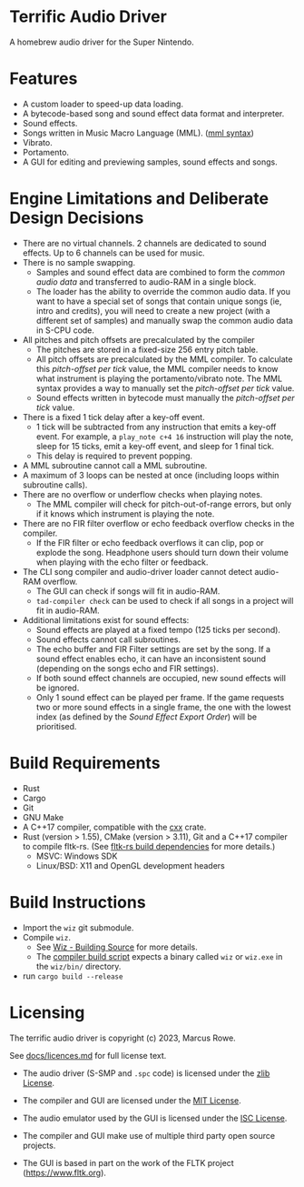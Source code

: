 Terrific Audio Driver
=====================

A homebrew audio driver for the Super Nintendo.


Features
========
 * A custom loader to speed-up data loading.
 * A bytecode-based song and sound effect data format and interpreter.
 * Sound effects.
 * Songs written in Music Macro Language (MML). ([mml syntax](docs/mml-syntax.md))
 * Vibrato.
 * Portamento.
 * A GUI for editing and previewing samples, sound effects and songs.


Engine Limitations and Deliberate Design Decisions
==================================================
 * There are no virtual channels.  2 channels are dedicated to sound effects.  Up to 6 channels can
   be used for music.
 * There is no sample swapping.
    * Samples and sound effect data are combined to form the *common audio data* and transferred to
      audio-RAM in a single block.
    * The loader has the ability to override the common audio data.  If you want to have a special
      set of songs that contain unique songs (ie, intro and credits), you will need to create a new
      project (with a different set of samples) and manually swap the common audio data in S-CPU
      code.
 * All pitches and pitch offsets are precalculated by the compiler
    * The pitches are stored in a fixed-size 256 entry pitch table.
    * All pitch offsets are precalculated by the MML compiler.  To calculate this *pitch-offset per
      tick* value, the MML compiler needs to know what instrument is playing the portamento/vibrato
      note.  The MML syntax provides a way to manually set the *pitch-offset per tick* value.
    * Sound effects written in bytecode must manually the *pitch-offset per tick* value.
 * There is a fixed 1 tick delay after a key-off event.
    * 1 tick will be subtracted from any instruction that emits a key-off event.
      For example, a `play_note c+4 16` instruction will play the note, sleep for 15 ticks, emit a
      key-off event, and sleep for 1 final tick.
    * This delay is required to prevent popping.
 * A MML subroutine cannot call a MML subroutine.
 * A maximum of 3 loops can be nested at once (including loops within subroutine calls).
 * There are no overflow or underflow checks when playing notes.
    * The MML compiler will check for pitch-out-of-range errors, but only if it knows which
      instrument is playing the note.
 * There are no FIR filter overflow or echo feedback overflow checks in the compiler.
    * If the FIR filter or echo feedback overflows it can clip, pop or explode the song.
      Headphone users should turn down their volume when playing with the echo filter or feedback.
 * The CLI song compiler and audio-driver loader cannot detect audio-RAM overflow.
    * The GUI can check if songs will fit in audio-RAM.
    * `tad-compiler check` can be used to check if all songs in a project will fit in audio-RAM.
 * Additional limitations exist for sound effects:
    * Sound effects are played at a fixed tempo (125 ticks per second).
    * Sound effects cannot call subroutines.
    * The echo buffer and FIR Filter settings are set by the song.  If a sound effect enables echo,
      it can have an inconsistent sound (depending on the songs echo and FIR settings).
    * If both sound effect channels are occupied, new sound effects will be ignored.
    * Only 1 sound effect can be played per frame.  If the game requests two or more sound effects
      in a single frame, the one with the lowest index (as defined by the *Sound Effect Export
      Order*) will be prioritised.


Build Requirements
==================

 * Rust
 * Cargo
 * Git
 * GNU Make
 * A C++17 compiler, compatible with the [cxx](https://cxx.rs/) crate.
 * Rust (version > 1.55), CMake (version > 3.11), Git and a C++17 compiler to compile fltk-rs.
   (See [fltk-rs build dependencies](https://github.com/fltk-rs/fltk-rs#build-dependencies) for more
   details.)
    * MSVC: Windows SDK
    * Linux/BSD: X11 and OpenGL development headers


Build Instructions
==================

 * Import the `wiz` git submodule.
 * Compile `wiz`.
    * See [Wiz - Building Source](https://github.com/wiz-lang/wiz#building-source) for more details.
    * The [compiler build script](crates/compiler/build.rs) expects a binary called `wiz` or
      `wiz.exe` in the `wiz/bin/` directory.
 * run `cargo build --release`


Licensing
=========
The terrific audio driver is copyright (c) 2023, Marcus Rowe.

See [docs/licences.md](docs/licences.md) for full license text.

 * The audio driver (S-SMP and `.spc` code) is licensed under the [zlib License](audio-driver/LICENSE).
 * The compiler and GUI are licensed under the [MIT License](crates/tad-compiler/LICENSE).
 * The audio emulator used by the GUI is licensed under the [ISC License](crates/shvc-sound-emu/LICENSE).

 * The compiler and GUI make use of multiple third party open source projects.
 * The GUI is based in part on the work of the FLTK project (https://www.fltk.org).


